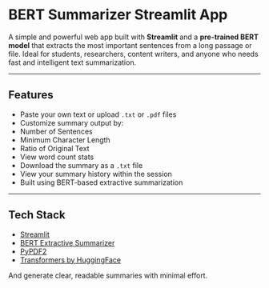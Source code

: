 #  BERT Summarizer Streamlit App

A simple and powerful web app built with **Streamlit** and a **pre-trained BERT model** that extracts the most important sentences from a long passage or file. Ideal for students, researchers, content writers, and anyone who needs fast and intelligent text summarization.

---

##  Features

-  Paste your own text or  upload `.txt` or `.pdf` files
-  Customize summary output by:
  - Number of Sentences
  - Minimum Character Length
  - Ratio of Original Text
-  View word count stats
-  Download the summary as a `.txt` file
-  View your summary history within the session
-  Built using BERT-based extractive summarization

---

##  Tech Stack

- [Streamlit](https://streamlit.io/)
- [BERT Extractive Summarizer](https://github.com/dmmiller612/bert-extractive-summarizer)
- [PyPDF2](https://pypi.org/project/PyPDF2/)
- [Transformers by HuggingFace](https://huggingface.co/transformers/)


And generate clear, readable summaries with minimal effort.
   







